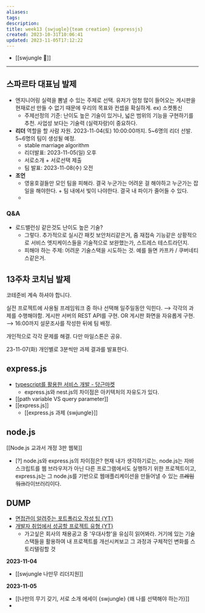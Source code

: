 ```yaml
---
aliases: 
tags: 
description:
title: week13 {swjugle}{team creation} {expressjs}
created: 2023-10-31T10:06:41
updated: 2023-11-05T17:12:22
---
```

- [[swjungle 🤖]]
___

## 스파르타 대표님 발제

- 엔지니어링 실력을 뽐낼 수 있는 주제로 선택. 유저가 엄청 많이 들어오는 게시판을 현재로선 만들 수 없기 때문에 우리의 목표와 컨셉을 확실하게. ex) 소켓통신
	- 주제선정의 기준: 난이도 높은 기술이 있거나, 넓은 범위의 기능을 구현하기를 추천. 사업성 보다는 기술력 (실력자랑)이 중요하다.
- **리더** 역할을 할 사람 자원. 2023-11-04(토) 10:00:00까지. 5~6명의 리더 선발. 5~6명의 팀이 생성될 예정.
	- stable marriage algorithm
	- 리더발표: 2023-11-05(일) 오후
	- 서로소개 + 서로선택 제출
	- 팀 발표: 2023-11-08(수) 오전
- **조언**
	- 영웅호걸들만 모인 팀을 피해라. 결국 누군가는 어려운 걸 해야하고 누군가는 잡일을 해야한다. + 팀 내에서 빛이 나야한다. 결국 내 파이가 줄어들 수 있다.
	- 

### Q&A

- 로드밸런싱 같은것도 난이도 높은 기술?
	- 그렇다. 추가적으로 실시간 패킷 보안처리같은거, 줌 재접속 기능같은 상황적으로 서비스 엣지케이스들을 기술적으로 보완했는가, 스트레스 테스트라던지.
	- 피해야 하는 주제: 어려운 기술스택을 시도하는 것. 예를 들면 카프카 / 쿠버네티스같은거. 

## 13주차 코치님 발제

코테준비 계속 하셔야 합니다.

실전 프로젝트에 사용될 프레임워크 중 하나 선택해 일주일동안 익힌다. ⟶ 각각의 과제를 수행해야함. 게시판 서버의 REST API를 구현. OR 게시판 화면을 자유롭게 구현. ⟶ 16:00까지 설문조사를 작성한 뒤에 팀 배정.

개인적으로 각각 문제를 해결. 다만 마일스톤은 공유.

23-11-07(화) 개인별로 3분씩만 과제 결과를 발표한다. 

## express.js

- [typescript를 활용한 서비스 개발 - 당근마켓](https://medium.com/daangn/typescript%EB%A5%BC-%ED%99%9C%EC%9A%A9%ED%95%9C-%EC%84%9C%EB%B9%84%EC%8A%A4%EA%B0%9C%EB%B0%9C-73877a741dbc#ffdb)
	- express.js와 nest.js의 차이점은 아키텍처의 자유도가 있다. 
- [[path variable VS query parameter]]
- [[express.js]]
	- [[express.js 과제 {swjungle}]]

## node.js

[[Node.js 교과서 개정 3판 웹북]]

- [?] node.js와 express.js의 차이점은? 현재 내가 생각하기로는, node.js는 자바스크립트를 웹 브라우저가 아닌 다른 프로그램에서도 실행하기 위한 프로젝트이고, express.js는 그 node.js를 기반으로 웹애플리케이션을 만들어낼 수 있는 ~~프레임워크~~라이브러리이다.

## DUMP

- [면접관이 알려주는 포트폴리오 작성 팁 {YT}](https://www.youtube.com/watch?v=FGe5QhrbhKc)
- [개발자 취업에서 성공할 프로젝트 유형 {YT}](https://www.youtube.com/watch?v=2ESQqZ_Ec6k&ab_channel=%EC%BD%94%EB%94%A9%EB%A3%A8%ED%8C%A1CodingLupine)
	- 가고싶은 회사의 채용공고 중 '우대사항'을 유심히 읽어봐라. 거기에 있는 기술스택들을 활용하여 내 프로젝트를 개선시켜보고 그 과정과 구체적인 변화를 스토리텔링할 것

**2023-11-04**

- [[swjungle 나만무 리더지원]]

**2023-11-05**

- [[나만의 무기 갖기, 서로 소개 에세이 {swjungle} {왜 나를 선택해야 하는가}]]
- 
